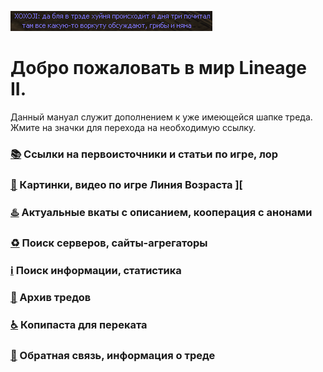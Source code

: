![](pics/xoxoji.png)

# Добро пожаловать в мир Lineage II.

Данный мануал служит дополнением к уже имеющейся шапке треда. Жмите на значки для перехода на необходимую ссылку.

### [📚](lore.md) Ссылки на первоисточники и статьи по игре, лор

### [🔮](arts.md) Картинки, видео по игре Линия Возраста ]\[

### [♨️](cooperation.md) Актуальные вкаты с описанием, кооперация c анонами

### [♻️](servers.md) Поиск серверов, сайты-агрегаторы

### [ℹ️](info.md) Поиск информации, статистика

### [📆](archive.md) Архив тредов

### [♿](perekat.md) Копипаста для переката

### [🔄](feedback.md) Обратная связь, информация о треде
